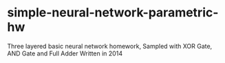 # simple-neural-network-parametric-hw
Three layered basic neural network homework, Sampled with XOR Gate, AND Gate and Full Adder 
Written in 2014
